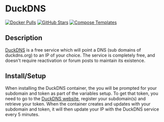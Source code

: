 # DuckDNS

[![Docker Pulls](https://img.shields.io/docker/pulls/linuxserver/duckdns?style=flat-square&color=607D8B&label=docker%20pulls&logo=docker)](https://hub.docker.com/r/linuxserver/duckdns)
[![GitHub Stars](https://img.shields.io/github/stars/linuxserver/docker-duckdns?style=flat-square&color=607D8B&label=github%20stars&logo=github)](https://github.com/linuxserver/docker-duckdns)
[![Compose Templates](https://img.shields.io/static/v1?style=flat-square&color=607D8B&label=compose&message=templates)](https://github.com/jodfie/TrunkSTARTer/tree/master/compose/.apps/duckdns)

## Description

[DuckDNS](https://www.duckdns.org/) is a free service which will point a DNS (sub domains of duckdns.org) to an IP of your choice. The service is completely free, and doesn't require reactivation or forum posts to maintain its existence.

## Install/Setup

When installing the DuckDNS container, the you will be prompted for your subdomain and token as part of the variables setup. To get that token, you need to go to the [DuckDNS website](https://www.duckdns.org/), register your subdomain(s) and retrieve your token. When the container creates and updates with your subdomain and token, it will then update your IP with the DuckDNS service every 5 minutes.
